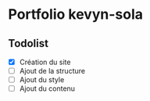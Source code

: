 # Portfolio kevyn-sola

## Todolist

- [X] Création du site
- [ ] Ajout de la structure
- [ ] Ajout du style
- [ ] Ajout du contenu 
